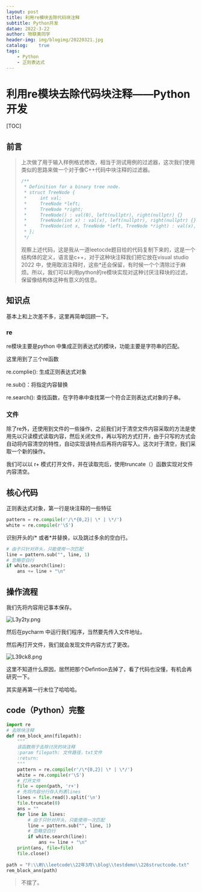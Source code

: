 ```yaml
---
layout: post
title: 利用re模块去除代码块注释
subtitle: Python开发
datae: 2022-3-22
author: 物联黄同学
header-img: img/blogimg/20220321.jpg
catalog:	true
tags:
    - Python
    - 正则表达式
---
```


# 利用re模块去除代码块注释——Python开发

[TOC]

## 前言

> 上次做了用于输入样例格式修改，相当于测试用例的过滤器，这次我们使用类似的思路来做一个对于像C++代码中块注释的过滤器。
>
> ```c++
> /**
>  * Definition for a binary tree node.
>  * struct TreeNode {
>  *     int val;
>  *     TreeNode *left;
>  *     TreeNode *right;
>  *     TreeNode() : val(0), left(nullptr), right(nullptr) {}
>  *     TreeNode(int x) : val(x), left(nullptr), right(nullptr) {}
>  *     TreeNode(int x, TreeNode *left, TreeNode *right) : val(x), left(left), right(right) {}
>  * };
>  */
> ```
>
> 观察上述代码，这是我从一道leetocde题目给的代码复制下来的，这是一个结构体的定义，语言是c++，对于这种块注释我们把它放在visual studio 2022 中，使用取消注释时，这些*还会保留，有时候一个个清除过于麻烦。所以，我们可以利用python的re模块实现对这种讨厌注释块的过滤，保留像结构体这种有意义的信息。



## 知识点

基本上和上次差不多，这里再简单回顾一下。

### re

re模块主要是python 中集成正则表达式的模块，功能主要是字符串的匹配。

这里用到了三个re函数

re.complie(): 生成正则表达式对象

re.sub()：将指定内容替换

re.search(): 查找函数，在字符串中查找第一个符合正则表达式对象的子串。



### 文件

除了re外，还使用到文件的一些操作，之前我们对于清空文件内容采取的方法是使用先以只读模式读取内容，然后关闭文件，再以写的方式打开，由于只写的方式会自动将内容清空的特性，自动实现该特点后再将内容写入。这次对于清空，我们采取一个新的操作。

我们可以以 r+ 模式打开文件，并在读取完后，使用truncate（）函数实现对文件内容清空。



## 核心代码

正则表达式对象，第一行是块注释的一些特征

```python
pattern = re.compile(r'/\*{0,2}| \* | \*/')
white = re.compile(r'\S')
```



识别开头的/* 或者*并替换，以及跳过多余的空白行。

```python
# 由于只针对开头，只能使用一次匹配
line = pattern.sub("", line, 1)
# 忽略空白行
if white.search(line):
    ans += line + "\n"
```



## 操作流程

我们先将内容用记事本保存。

![L3y2ty.png](https://s6.jpg.cm/2022/03/22/L3y2ty.png)



然后在pycharm 中运行我们程序，当然要先传入文件地址。

然后再打开文件，我们就会发现文件内容方式了更改。

![L39ck8.png](https://s6.jpg.cm/2022/03/22/L39ck8.png)

这里不知道什么原因，居然把那个Defintion去掉了，看了代码也没懂，有机会再研究一下。

其实是再第一行末位了哈哈哈。



## code（Python）完整

```python
import re
# 去除块注释
def rem_block_ann(filepath):
    """
    该函数用于去除讨厌的块注释
    :param filepath: 文件路径，txt文件
    :return:
    """
    pattern = re.compile(r'/\*{0,2}| \* | \*/')
    white = re.compile(r'\S')
    # 打开文件
    file = open(path, 'r+')
    # 先将内容分行存入列表lines
    lines = file.read().split('\n')
    file.truncate(0)
    ans = ""
    for line in lines:
        # 由于只针对开头，只能使用一次匹配
        line = pattern.sub("", line, 1)
        # 忽略空白行
        if white.search(line):
            ans += line + "\n"
    print(ans, file=file)
    file.close()
    
path = "F:\\刷\\leetcode\\22年3月\\blog\\testdemo\\226structcode.txt"
rem_block_ann(path)

```



> 不摆了。